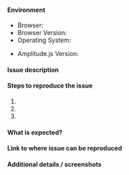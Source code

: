 <!-- Please use this template to help us answer your question faster! -->

<!-- FEATURE REQUESTS: If you are proposing a new feature, replace this entire text with a detailed description on why at least 90% of Amplitude.js users will want to use your feature. -->

<!-- BUG REPORTS: Complete the sections below: -->
#### Environment

- Browser:
- Browser Version:  
- Operating System:
<!-- Look in the `amplitude.js` file where it says "Version:" -->
- Amplitude.js Version: 

#### Issue description
<!-- Replace this comment with a short explanation of what is going on -->

#### Steps to reproduce the issue

1.  
2.  
3.  

#### What is expected?
<!-- Give us an explanation of what should be happening -->

#### Link to where issue can be reproduced
<!-- Please provide a link to a JSFiddle,  JSBin, CodePen, your website, or GitHub repo. -->

#### Additional details / screenshots
<!-- Screenshots, console output, logs, etc are extremely helpful -->
